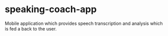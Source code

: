 # speaking-coach-app
Mobile application which provides speech transcription and analysis which is fed a back to the user.
